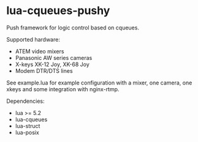 lua-cqueues-pushy
=================

Push framework for logic control based on cqueues.

Supported hardware:
 * ATEM video mixers
 * Panasonic AW series cameras
 * X-keys XK-12 Joy, XK-68 Joy
 * Modem DTR/DTS lines

See example.lua for example configuration with a mixer,
one camera, one xkeys and some integration with nginx-rtmp.

Dependencies:
 * lua >= 5.2
 * lua-cqueues
 * lua-struct
 * lua-posix

